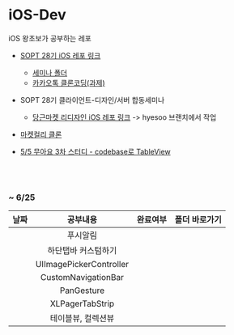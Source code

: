 # iOS-Dev

iOS 왕초보가 공부하는 레포

- [SOPT 28기 iOS 레포 링크](https://github.com/28th-BE-SOPT-iOS-Part/KimHyeSoo) 
  - [세미나 폴더](https://github.com/28th-BE-SOPT-iOS-Part/KimHyeSoo/tree/main/Seminar)
  - [카카오톡 클론코딩(과제)](https://github.com/28th-BE-SOPT-iOS-Part/KimHyeSoo/tree/main/KakaoTalk-Clone)
- SOPT 28기 클라이언트-디자인/서버 합동세미나
  - [당근마켓 리디자인 iOS 레포 링크](https://github.com/Be-Daangn/Be-Daangn-iOS) -> hyesoo 브랜치에서 작업

- [마켓컬리 클론](https://github.com/MooroKurly/MooroKurly_KimHyeSu)
- [5/5 무아요 3차 스터디 - codebase로 TableView](https://github.com/hyesuuou/iOS-Dev/tree/main/TableView_CodeBase%202)

<br><br>

### ~ 6/25

|날짜|공부내용|완료여부|폴더 바로가기|
|:---:|:---------------:|:-------------:|:-:|
||푸시알림|||
||하단탭바 커스텀하기|||
||UIImagePickerController|||
||CustomNavigationBar|||
||PanGesture|||
||XLPagerTabStrip|||
||테이블뷰, 컬렉션뷰|||
